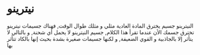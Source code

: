 # نيترينو

النيترينو جسيم يخترق المادة العادية مثلي و مثلك طوال الوقت, فهناك جسيمات نيترينو
تخترق جسمك الأن عندما تقرأ هذا الكلام, جسيم النيترينو لا يحمل أي شحنة, و بالتالي
لا يتأثر إلا بالجاذبية و القوي الضعيفة, و لكنها جسيمات صغيرة بشدة بحيث إنها
بالكاد تتأثر بها
